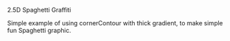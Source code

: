 2.5D Spaghetti Graffiti

Simple example of using cornerContour with thick gradient, to make simple fun Spaghetti graphic.
